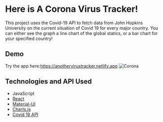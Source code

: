 # Here is A Corona Virus Tracker!
This project uses the Covid-19 API to fetch data from John Hopkins University on the current situation of Covid 19 for every major country. You can either see the graph a line chart of the global statics, or a bar chart for your specified country!  

## Demo
Try the app here:https://anothervirustracker.netlify.app
![Corona](https://user-images.githubusercontent.com/55815393/89497191-b74ff100-d770-11ea-977e-20713bef20b9.gif)

## Technologies and API Used
* JavaScript
* [React](https://reactjs.org)
* [Material-UI](https://material-ui.com)
* [Charts.js](https://www.chartjs.org/)
* [Covid 19 API](https://github.com/mathdroid/covid-19-api/)


